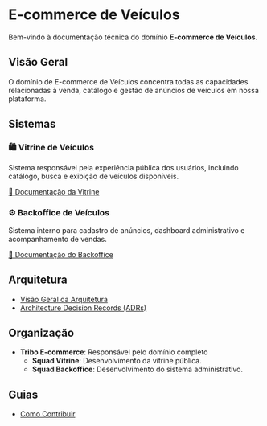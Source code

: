 # E-commerce de Veículos

Bem-vindo à documentação técnica do domínio **E-commerce de Veículos**.

## Visão Geral

O domínio de E-commerce de Veículos concentra todas as capacidades relacionadas à venda, catálogo e gestão de anúncios de veículos em nossa plataforma.

## Sistemas

### 🛍️ Vitrine de Veículos  
Sistema responsável pela experiência pública dos usuários, incluindo catálogo, busca e exibição de veículos disponíveis.

[📖 Documentação da Vitrine](systems/vitrine-veiculos/index.md)

### ⚙️ Backoffice de Veículos  
Sistema interno para cadastro de anúncios, dashboard administrativo e acompanhamento de vendas.  

[📖 Documentação do Backoffice](systems/backoffice-veiculos/index.md)

## Arquitetura

- [Visão Geral da Arquitetura](architecture/overview.md)
- [Architecture Decision Records (ADRs)](architecture/adrs/index.md) 

## Organização

- **Tribo E-commerce**: Responsável pelo domínio completo
  - **Squad Vitrine**: Desenvolvimento da vitrine pública.
  - **Squad Backoffice**: Desenvolvimento do sistema administrativo.

## Guias

- [Como Contribuir](guides/contributing.md) 